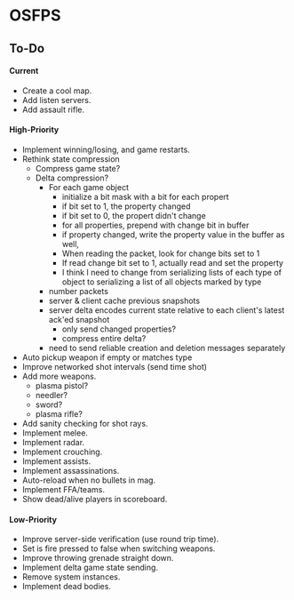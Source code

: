 # OSFPS

## To-Do

#### Current

* Create a cool map.
* Add listen servers.
* Add assault rifle.

#### High-Priority

* Implement winning/losing, and game restarts.
* Rethink state compression
  * Compress game state?
  * Delta compression?
    * For each game object
      * initialize a bit mask with a bit for each propert
      * if bit set to 1, the property changed
      * if bit set to 0, the propert didn't change
      * for all properties, prepend with change bit in buffer
      * if property changed, write the property value in the buffer as well,
      * When reading the packet, look for change bits set to 1
      * If read change bit set to 1, actually read and set the property
      * I think I need to change from serializing lists of each type of object to serializing a list of all objects marked by type
    * number packets
    * server & client cache previous snapshots
    * server delta encodes current state relative to each client's latest ack'ed snapshot
      - only send changed properties?
      - compress entire delta?
    * need to send reliable creation and deletion messages separately
* Auto pickup weapon if empty or matches type
* Improve networked shot intervals (send time shot)
* Add more weapons.
  - plasma pistol?
  - needler?
  - sword?
  - plasma rifle?
* Add sanity checking for shot rays.
* Implement melee.
* Implement radar.
* Implement crouching.
* Implement assists.
* Implement assassinations.
* Auto-reload when no bullets in mag.
* Implement FFA/teams.
* Show dead/alive players in scoreboard.

#### Low-Priority

* Improve server-side verification (use round trip time).
* Set is fire pressed to false when switching weapons.
* Improve throwing grenade straight down.
* Implement delta game state sending.
* Remove system instances.
* Implement dead bodies.
